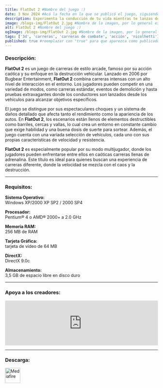 ```yaml
---
title: FlatOut 2 #Nombre del juego :)
date: 3 Nov 2024 #Acá la fecha en la que se publicó el juego, siguiendo este formato: Dia "30", Mes "Oct", Año "2024" = como debe quedar: 30 Oct 2024
description: Experimenta la conducción de tu vida mientras te lanzas dentro y fuera de la pista haciendo que las vallas se rompan, las paredes de neumáticos exploten, los tanques de agua y los barriles vuelen por la pista hacia otros autos. #Acá una mini descripción del juego
image: /blogs-img/FlatOut 2.jpg #Nombre de la imagen, por lo general es exactamente el mismo nombre que el juego excluyendo lo ":" (Dos puntos)
alt: FlatOut 2 #Nombre del juego :)
ogImage: /blogs-img/FlatOut 2.jpg #Nombre de la imagen, por lo general es exactamente el mismo nombre que el juego excluyendo lo ":" (Dos puntos)
tags: ['3d', 'carreras', 'carreras de combate', 'acción', 'nicolhetti'] #Acá la categoría o categorías del juego, si es más de una se coloca en este formato: ['categoría1', 'categoría2']
published: true #reemplazar con "true" para que aparezca como publicado
---
```


<!--En VSCode seleccionando una palabra, por ejemplo: "FlatOut 2" y apretando Ctrl+F2 se seleccionan todas las palabras iguales-->

### Descripción:
**FlatOut 2** es un juego de carreras de estilo arcade, famoso por su acción caótica y su enfoque en la destrucción vehicular. Lanzado en 2006 por Bugbear Entertainment, **FlatOut 2** combina carreras intensas con un alto nivel de interacción en el entorno. Los jugadores pueden competir en una variedad de modos, como carreras estándar, eventos de demolición y hasta pruebas extravagantes donde los conductores son lanzados desde los vehículos para alcanzar objetivos específicos.

El juego se distingue por sus espectaculares choques y un sistema de daños detallado que afecta tanto el rendimiento como la apariencia de los autos. En **FlatOut 2**, los escenarios están llenos de elementos destructibles como barriles, cercas y vallas, lo cual crea un entorno en constante cambio que exige habilidad y una buena dosis de suerte para sortear. Además, el juego cuenta con una variada selección de vehículos, cada uno con sus propias características de velocidad y resistencia.

**FlatOut 2** es especialmente popular por su modo multijugador, donde los jugadores pueden enfrentarse entre ellos en caóticas carreras llenas de adrenalina. Este título es ideal para quienes buscan una experiencia de carreras diferente, donde la velocidad se mezcla con el caos y la destrucción.
<!--Prompt para Chat-GPT: Hazme una descripción para el juego "FlatOut 2" y cada que menciones "FlatOut 2" ponlo en negrita -->

---

### Requisitos:
**Sistema Operativo:**  
Windows XP/2000 XP SP2 / 2000 SP4

**Procesador:**  
Pentium® 4 o AMD® 2000+ a 2.0 GHz

**Memoria RAM:**  
256 MB de RAM

**Tarjeta Gráfica:**  
tarjeta de vídeo de 64 MB

**DirectX:**  
DirectX 9.0c

**Almacenamiento:**  
3,5 GB de espacio libre en disco duro

<!--Si falta o sobra un requisito se quita o se agrega manteniendo el mismo formato-->

---

### Apoya a los creadores:
<iframe src="https://store.steampowered.com/widget/2990/" frameborder="0" style="background-color: transparent; width: 100% !important; aspect-ratio: 646 / 190;"></iframe>

<!--Reemplazar los numeros (AppID) del juego (en este caso 2668510) por el numero (AppID) correspondiente con el juego a publicar-->
<!--El AppID se encuentra en la URL del Juego en Steam-->

---

### Descarga:

[<img src="https://gist.github.com/cxmeel/0dbc95191f239b631c3874f4ccf114e2/raw/download.svg" alt="Mediafire" height="50" />](https://www.mediafire.com/file/eenc6l003ilcrqw/FlatOut2.zip/file)

<!-- # se debe reemplazar por el link de descarga-->

<!--NOMBRE-DEL-SERVICIO se debe reemplazar por el servicio donde está subido el juego-->